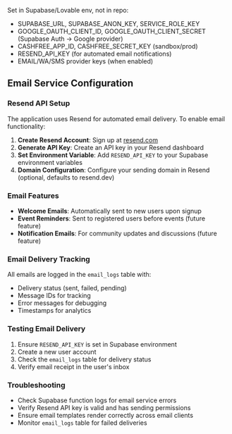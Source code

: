 Set in Supabase/Lovable env, not in repo:
- SUPABASE_URL, SUPABASE_ANON_KEY, SERVICE_ROLE_KEY
- GOOGLE_OAUTH_CLIENT_ID, GOOGLE_OAUTH_CLIENT_SECRET (Supabase Auth → Google provider)
- CASHFREE_APP_ID, CASHFREE_SECRET_KEY (sandbox/prod)
- RESEND_API_KEY (for automated email notifications)
- EMAIL/WA/SMS provider keys (when enabled)

## Email Service Configuration

### Resend API Setup
The application uses Resend for automated email delivery. To enable email functionality:

1. **Create Resend Account**: Sign up at [resend.com](https://resend.com)
2. **Generate API Key**: Create an API key in your Resend dashboard
3. **Set Environment Variable**: Add `RESEND_API_KEY` to your Supabase environment variables
4. **Domain Configuration**: Configure your sending domain in Resend (optional, defaults to resend.dev)

### Email Features
- **Welcome Emails**: Automatically sent to new users upon signup
- **Event Reminders**: Sent to registered users before events (future feature)
- **Notification Emails**: For community updates and discussions (future feature)

### Email Delivery Tracking
All emails are logged in the `email_logs` table with:
- Delivery status (sent, failed, pending)
- Message IDs for tracking
- Error messages for debugging
- Timestamps for analytics

### Testing Email Delivery
1. Ensure `RESEND_API_KEY` is set in Supabase environment
2. Create a new user account
3. Check the `email_logs` table for delivery status
4. Verify email receipt in the user's inbox

### Troubleshooting
- Check Supabase function logs for email service errors
- Verify Resend API key is valid and has sending permissions
- Ensure email templates render correctly across email clients
- Monitor `email_logs` table for failed deliveries

